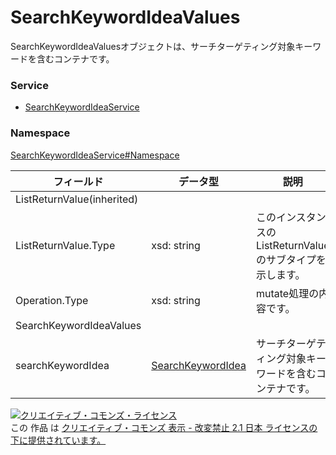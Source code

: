 # SearchKeywordIdeaValues
SearchKeywordIdeaValuesオブジェクトは、サーチターゲティング対象キーワードを含むコンテナです。
### Service
+ [SearchKeywordIdeaService](../../services/SearchKeywordIdeaService.md)

### Namespace
[SearchKeywordIdeaService#Namespace](../../services/SearchKeywordIdea.md#namespace)

| フィールド | データ型 | 説明 | 
|---|---|---|
| ListReturnValue(inherited)|||
| ListReturnValue.Type| xsd: string| このインスタンスの ListReturnValue のサブタイプを示します。 |
| Operation.Type| xsd: string| mutate処理の内容です。 |
| SearchKeywordIdeaValues|||
| searchKeywordIdea| <a href="./SearchKeywordIdea.md">SearchKeywordIdea</a>| サーチターゲティング対象キーワードを含むコンテナです。 |

<a rel="license" href="http://creativecommons.org/licenses/by-nd/2.1/jp/"><img alt="クリエイティブ・コモンズ・ライセンス" style="border-width:0" src="https://i.creativecommons.org/l/by-nd/2.1/jp/88x31.png" /></a><br />この 作品 は <a rel="license" href="http://creativecommons.org/licenses/by-nd/2.1/jp/">クリエイティブ・コモンズ 表示 - 改変禁止 2.1 日本 ライセンスの下に提供されています。</a>
